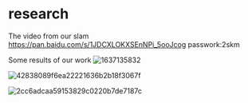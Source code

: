 # research
 The video from our slam https://pan.baidu.com/s/1JDCXLOKXSEnNPi_5ooJcog 
passwork:2skm

Some results of our work
![1637135832](https://user-images.githubusercontent.com/92907877/142159503-2dd8ab84-e489-40ab-9898-063554ef4a0f.png)

![42838089f6ea22221636b2b18f3067f](https://user-images.githubusercontent.com/92907877/142159884-8c0a2121-9c20-4cf7-917a-56b9bb982f08.png)

![2cc6adcaa59153829c0220b7de7187c](https://user-images.githubusercontent.com/92907877/142159897-ec57a572-a8fb-4bba-9beb-99a9572d66c6.png)


